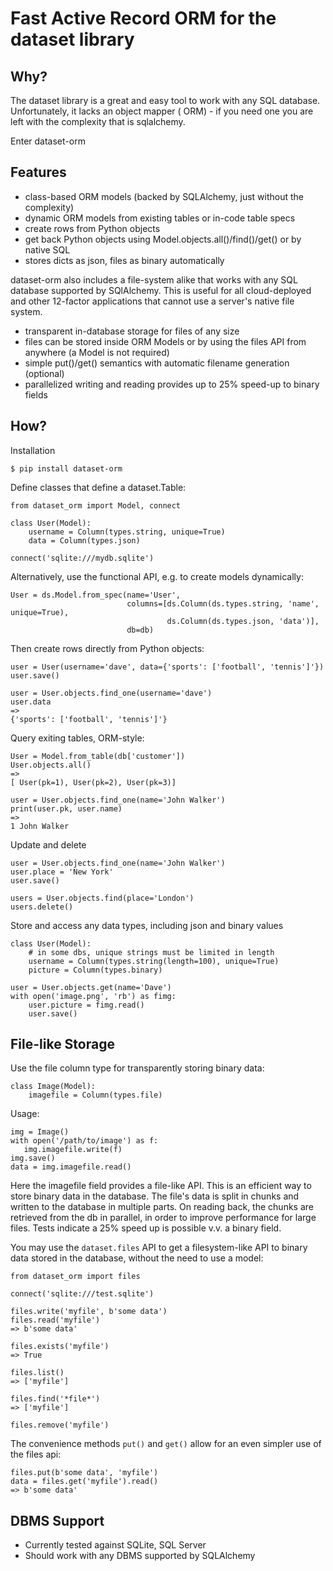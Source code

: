 Fast Active Record ORM for the dataset library
==============================================

Why?
----

The dataset library is a great and easy tool to work with any SQL database. Unfortunately, it lacks an object mapper (
ORM) - if you need one you are left with the complexity that is sqlalchemy.

Enter dataset-orm

Features
--------

* class-based ORM models (backed by SQLAlchemy, just without the complexity)
* dynamic ORM models from existing tables or in-code table specs
* create rows from Python objects
* get back Python objects using Model.objects.all()/find()/get() or by native SQL 
* stores dicts as json, files as binary automatically

dataset-orm also includes a file-system alike that works with any SQL database supported by SQlAlchemy. This is useful 
for all cloud-deployed and other 12-factor applications that cannot use a server's native file system.  

* transparent in-database storage for files of any size
* files can be stored inside ORM Models or by using the files API from anywhere (a Model is not required)
* simple put()/get() semantics with automatic filename generation (optional) 
* parallelized writing and reading provides up to 25% speed-up to binary fields

How?
----

Installation

    $ pip install dataset-orm

Define classes that define a dataset.Table:

    from dataset_orm import Model, connect

    class User(Model):
        username = Column(types.string, unique=True)
        data = Column(types.json)

    connect('sqlite:///mydb.sqlite')

Alternatively, use the functional API, e.g. to create models dynamically:

    User = ds.Model.from_spec(name='User',
                              columns=[ds.Column(ds.types.string, 'name', unique=True),
                                       ds.Column(ds.types.json, 'data')],
                              db=db)

Then create rows directly from Python objects:

    user = User(username='dave', data={'sports': ['football', 'tennis']'})
    user.save()

    user = User.objects.find_one(username='dave')
    user.data
    => 
    {'sports': ['football', 'tennis']'}

Query exiting tables, ORM-style:

    User = Model.from_table(db['customer'])
    User.objects.all()
    =>
    [ User(pk=1), User(pk=2), User(pk=3)]
    
    user = User.objects.find_one(name='John Walker')
    print(user.pk, user.name)
    => 
    1 John Walker

Update and delete

    user = User.objects.find_one(name='John Walker')
    user.place = 'New York'
    user.save()

    users = User.objects.find(place='London')
    users.delete()

Store and access any data types, including json and binary values

    class User(Model):
        # in some dbs, unique strings must be limited in length
        username = Column(types.string(length=100), unique=True)
        picture = Column(types.binary)

    user = User.objects.get(name='Dave')
    with open('image.png', 'rb') as fimg:
        user.picture = fimg.read()  
        user.save()

File-like Storage
-----------------

Use the file column type for transparently storing binary data:

    class Image(Model):
        imagefile = Column(types.file)

Usage:

    img = Image()
    with open('/path/to/image') as f:
       img.imagefile.write(f)
    img.save()
    data = img.imagefile.read()

Here the imagefile field provides a file-like API. This is an efficient way to store binary data in the database. The
file's data is split in chunks and written to the database in multiple parts. On reading back, the chunks are retrieved
from the db in parallel, in order to improve performance for large files. Tests indicate a 25% speed up is possible v.v.
a binary field.

You may use the `dataset.files` API to get a filesystem-like API to binary data stored in the database, without the need
to use a model:

    from dataset_orm import files

    connect('sqlite:///test.sqlite')

    files.write('myfile', b'some data')
    files.read('myfile')
    => b'some data'

    files.exists('myfile') 
    => True
    
    files.list()
    => ['myfile']

    files.find('*file*')
    => ['myfile']

    files.remove('myfile')

The convenience methods `put()` and `get()` allow for an even simpler use of the files api:

    files.put(b'some data', 'myfile')
    data = files.get('myfile').read()
    => b'some data'

DBMS Support
------------

* Currently tested against SQLite, SQL Server
* Should work with any DBMS supported by SQLAlchemy
